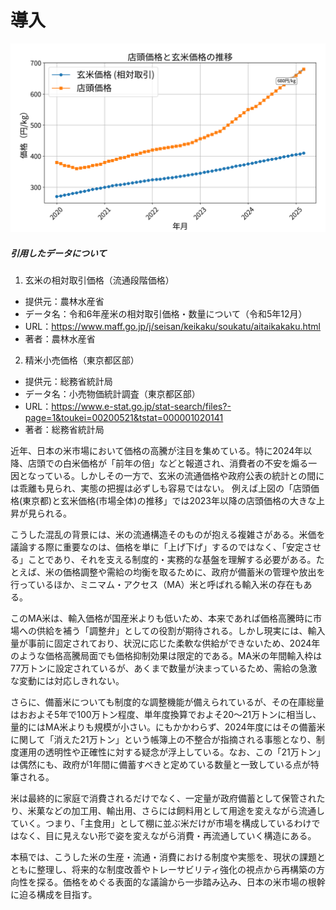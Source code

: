 # 導入
![店頭価格と玄米価格の推移](./figs/rice_prices.png)

##### 引用したデータについて
1. 玄米の相対取引価格（流通段階価格）
- 提供元：農林水産省
- データ名：​令和6年産米の相対取引価格・数量について（令和5年12月）
- URL：​https://www.maff.go.jp/j/seisan/keikaku/soukatu/aitaikakaku.html
- 著者：農林水産省

2. 精米小売価格（東京都区部）
- 提供元：総務省統計局
- データ名：​小売物価統計調査（東京都区部）
- URL：​https://www.e-stat.go.jp/stat-search/files?-page=1&toukei=00200521&tstat=000001020141
- 著者：​総務省統計局

近年、日本の米市場において価格の高騰が注目を集めている。特に2024年以降、店頭での白米価格が「前年の倍」などと報道され、消費者の不安を煽る一因となっている。しかしその一方で、玄米の流通価格や政府公表の統計との間には乖離も見られ、実態の把握は必ずしも容易ではない。
例えば上図の「店頭価格(東京都)と玄米価格(市場全体)の推移」では2023年以降の店頭価格の大きな上昇が見られる。

こうした混乱の背景には、米の流通構造そのものが抱える複雑さがある。米価を議論する際に重要なのは、価格を単に「上げ下げ」するのではなく、「安定させる」ことであり、それを支える制度的・実務的な基盤を理解する必要がある。たとえば、米の価格調整や需給の均衡を取るために、政府が備蓄米の管理や放出を行っているほか、ミニマム・アクセス（MA）米と呼ばれる輸入米の存在もある。

このMA米は、輸入価格が国産米よりも低いため、本来であれば価格高騰時に市場への供給を補う「調整弁」としての役割が期待される。しかし現実には、輸入量が事前に固定されており、状況に応じた柔軟な供給ができないため、2024年のような価格高騰局面でも価格抑制効果は限定的である。MA米の年間輸入枠は77万トンに設定されているが、あくまで数量が決まっているため、需給の急激な変動には対応しきれない。

さらに、備蓄米についても制度的な調整機能が備えられているが、その在庫総量はおおよそ5年で100万トン程度、単年度換算でおよそ20～21万トンに相当し、量的にはMA米よりも規模が小さい。にもかかわらず、2024年度にはその備蓄米に関して「消えた21万トン」という帳簿上の不整合が指摘される事態となり、制度運用の透明性や正確性に対する疑念が浮上している。なお、この「21万トン」は偶然にも、政府が1年間に備蓄すべきと定めている数量と一致している点が特筆される。

米は最終的に家庭で消費されるだけでなく、一定量が政府備蓄として保管されたり、米菓などの加工用、輸出用、さらには飼料用として用途を変えながら流通していく。つまり、「主食用」として棚に並ぶ米だけが市場を構成しているわけではなく、目に見えない形で姿を変えながら消費・再流通していく構造にある。

本稿では、こうした米の生産・流通・消費における制度や実態を、現状の課題とともに整理し、将来的な制度改善やトレーサビリティ強化の視点から再構築の方向性を探る。価格をめぐる表面的な議論から一歩踏み込み、日本の米市場の根幹に迫る構成を目指す。


